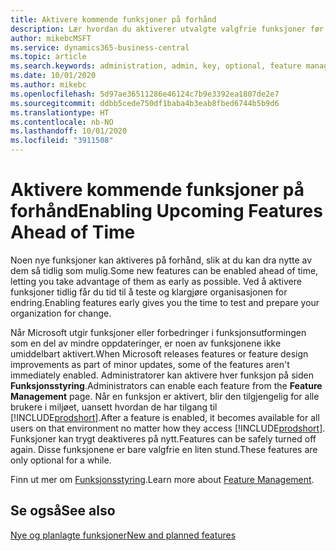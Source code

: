 ```yaml
---
title: Aktivere kommende funksjoner på forhånd
description: Lær hvordan du aktiverer utvalgte valgfrie funksjoner før de blir obligatoriske.
author: mikebcMSFT
ms.service: dynamics365-business-central
ms.topic: article
ms.search.keywords: administration, admin, key, optional, feature management, early access, preview
ms.date: 10/01/2020
ms.author: mikebc
ms.openlocfilehash: 5d97ae36511286e46124c7b9e3392ea1807de2e7
ms.sourcegitcommit: ddbb5cede750df1baba4b3eab8fbed6744b5b9d6
ms.translationtype: HT
ms.contentlocale: nb-NO
ms.lasthandoff: 10/01/2020
ms.locfileid: "3911508"
---
```

# <a name="enabling-upcoming-features-ahead-of-time"></a><span data-ttu-id="2fc09-103">Aktivere kommende funksjoner på forhånd</span><span class="sxs-lookup"><span data-stu-id="2fc09-103">Enabling Upcoming Features Ahead of Time</span></span>

<span data-ttu-id="2fc09-104">Noen nye funksjoner kan aktiveres på forhånd, slik at du kan dra nytte av dem så tidlig som mulig.</span><span class="sxs-lookup"><span data-stu-id="2fc09-104">Some new features can be enabled ahead of time, letting you take advantage of them as early as possible.</span></span> <span data-ttu-id="2fc09-105">Ved å aktivere funksjoner tidlig får du tid til å teste og klargjøre organisasjonen for endring.</span><span class="sxs-lookup"><span data-stu-id="2fc09-105">Enabling features early gives you the time to test and prepare your organization for change.</span></span>

<span data-ttu-id="2fc09-106">Når Microsoft utgir funksjoner eller forbedringer i funksjonsutformingen som en del av mindre oppdateringer, er noen av funksjonene ikke umiddelbart aktivert.</span><span class="sxs-lookup"><span data-stu-id="2fc09-106">When Microsoft releases features or feature design improvements as part of minor updates, some of the features aren't immediately enabled.</span></span> <span data-ttu-id="2fc09-107">Administratorer kan aktivere hver funksjon på siden **Funksjonsstyring**.</span><span class="sxs-lookup"><span data-stu-id="2fc09-107">Administrators can enable each feature from the **Feature Management** page.</span></span> <span data-ttu-id="2fc09-108">Når en funksjon er aktivert, blir den tilgjengelig for alle brukere i miljøet, uansett hvordan de har tilgang til [!INCLUDE[prodshort](includes/prodshort.md)].</span><span class="sxs-lookup"><span data-stu-id="2fc09-108">After a feature is enabled, it becomes available for all users on that environment no matter how they access [!INCLUDE[prodshort](includes/prodshort.md)].</span></span> <span data-ttu-id="2fc09-109">Funksjoner kan trygt deaktiveres på nytt.</span><span class="sxs-lookup"><span data-stu-id="2fc09-109">Features can be safely turned off again.</span></span> <span data-ttu-id="2fc09-110">Disse funksjonene er bare valgfrie en liten stund.</span><span class="sxs-lookup"><span data-stu-id="2fc09-110">These features are only optional for a while.</span></span>

<span data-ttu-id="2fc09-111">Finn ut mer om [Funksjonsstyring](/dynamics365/business-central/dev-itpro/administration/feature-management).</span><span class="sxs-lookup"><span data-stu-id="2fc09-111">Learn more about [Feature Management](/dynamics365/business-central/dev-itpro/administration/feature-management).</span></span>  

## <a name="see-also"></a><span data-ttu-id="2fc09-112">Se også</span><span class="sxs-lookup"><span data-stu-id="2fc09-112">See also</span></span>

[<span data-ttu-id="2fc09-113">Nye og planlagte funksjoner</span><span class="sxs-lookup"><span data-stu-id="2fc09-113">New and planned features</span></span>](https://aka.ms/Dynamics365ReleasePlan)  

